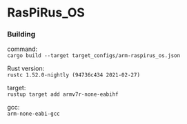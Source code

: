 # RasPiRus_OS

### Building

command:  
`cargo build --target target_configs/arm-raspirus_os.json`

Rust version:  
`rustc 1.52.0-nightly (94736c434 2021-02-27)`

target:  
`rustup target add armv7r-none-eabihf`

gcc:  
`arm-none-eabi-gcc`